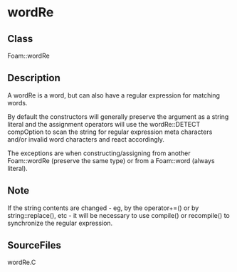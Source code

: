 # wordRe 
## Class
Foam::wordRe

## Description
A wordRe is a word, but can also have a regular expression for matching
words.

By default the constructors will generally preserve the argument as a
string literal and the assignment operators will use the wordRe::DETECT
compOption to scan the string for regular expression meta characters
and/or invalid word characters and react accordingly.

The exceptions are when constructing/assigning from another
Foam::wordRe (preserve the same type) or from a Foam::word (always
literal).

## Note
If the string contents are changed - eg, by the operator+=() or by
string::replace(), etc - it will be necessary to use compile() or
recompile() to synchronize the regular expression.

## SourceFiles
wordRe.C

